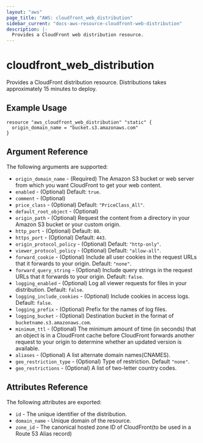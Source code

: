 ```yaml
---
layout: "aws"
page_title: "AWS: cloudfront_web_distribution"
sidebar_current: "docs-aws-resource-cloudfront-web-distribution"
description: |-
  Provides a CloudFront web distribution resource.
---
```


# cloudfront\_web\_distribution

Provides a CloudFront distribution resource. Distributions takes approximately
15 minutes to deploy.

## Example Usage

```
resource "aws_cloudfront_web_distribution" "static" {
  origin_domain_name = "bucket.s3.amazonaws.com"
}
```

## Argument Reference

The following arguments are supported:

* `origin_domain_name` - (Required) The Amazon S3 bucket or web server from which you want CloudFront to get your web content.
* `enabled` - (Optional) Default: `true`.
* `comment` - (Optional)
* `price_class` - (Optional) Default: `"PriceClass_All"`.
* `default_root_object` - (Optional)
* `origin_path` - (Optional) Request the content from a directory in your Amazon S3 bucket or your custom origin.
* `http_port` - (Optional) Default: `80`.
* `https_port` - (Optional) Default: `443`.
* `origin_protocol_policy` - (Optional) Default: `"http-only"`.
* `viewer_protocol_policy` - (Optional) Default: `"allow-all"`.
* `forward_cookie` - (Optional) Include all user cookies in the request URLs that it forwards to your origin. Default: `"none"`.
* `forward_query_string` - (Optional) Include query strings in the request URLs that it forwards to your origin. Default: `false`.
* `logging_enabled` - (Optional) Log all viewer requests for files in your distribution. Default: `false`.
* `logging_include_cookies` - (Optional) Include cookies in access logs. Default: `false`.
* `logging_prefix` - (Optional) Prefix for the names of log files.
* `logging_bucket` - (Optional) Destination bucket in the format of `bucketname.s3.amazonaws.com`.
* `minimum_ttl` - (Optional) The minimum amount of time (in seconds) that an object is in a CloudFront cache before CloudFront forwards another request to your origin to determine whether an updated version is available.
* `aliases` - (Optional) A list alternate domain names(CNAMES).
* `geo_restriction_type` - (Optional) Type of restriction. Default `"none"`.
* `geo_restrictions` - (Optional) A list of two-letter country codes.

## Attributes Reference

The following attributes are exported:

* `id` - The unique identifier of the distribution.
* `domain_name` - Unique domain of the resource.
* `zone_id` - The canonical hosted zone ID of CloudFront(to be used in a Route 53 Alias record)
